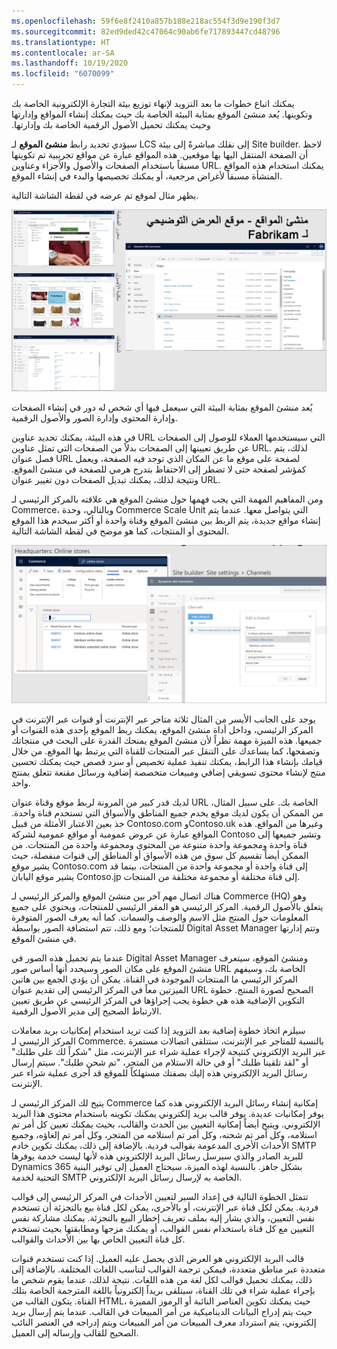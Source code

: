 ```yaml
---
ms.openlocfilehash: 59f6e8f2410a857b188e218ac554f3d9e190f3d7
ms.sourcegitcommit: 82ed9ded42c47064c90ab6fe717893447cd48796
ms.translationtype: HT
ms.contentlocale: ar-SA
ms.lasthandoff: 10/19/2020
ms.locfileid: "6070099"
---
```

يمكنك اتباع خطوات ما بعد التزويد لإنهاء توزيع بيئة التجارة الإلكترونية الخاصة بك وتكوينها. ‫يُعد منشئ الموقع بمثابة البيئة الخاصة بك حيث يمكنك إنشاء المواقع وإدارتها وحيث يمكنك تحميل الأصول الرقمية الخاصة بك وإدارتها.
 
سيؤدي تحديد رابط **منشئ الموقع** لـ LCS إلى نقلك مباشرةً إلى بيئة Site builder. لاحظ أن الصفحة المنتقل اليها بها موقعين. هذه المواقع عبارة عن مواقع تجريبية تم تكوينها مسبقاً باستخدام الصفحات والأصول والأجزاء وعناوين URL. يمكنك استخدام هذه المواقع المنشأة مسبقاً لأغراض مرجعية، أو يمكنك تخصيصها والبدء في إنشاء الموقع. 

يظهر مثال لموقع تم عرضه في لقطة الشاشة التالية.
 
[![لقطة شاشة تُظهر مثالاً على منشئ الموقع، وتعرض محرر الصفحة ومكتبة الأصول والمنتجات](../media/demo-site.png)](../media/demo-site.png#lightbox)

يُعد منشئ الموقع بمثابة البيئة التي سيعمل فيها أي شخص له دور في إنشاء الصفحات وإدارة المحتوى وإدارة الصور والأصول الرقمية. 

في هذه البيئة، يمكنك تحديد عناوين URL التي سيستخدمها العملاء للوصول إلى الصفحات عن طريق تعيينها إلى الصفحات بدلاً من الصفحات التي تمثل عناوين URL. لذلك، يتم فصل عنوان URL لصفحة على موقع ما عن المكان الذي توجد فيه الصفحة، ويعمل كمؤشر لصفحة حتى لا تضطر إلى الاحتفاظ بتدرج هرمي للصفحة في منشئ الموقع. ونتيجة لذلك، يمكنك تبديل الصفحات دون تغيير عنوان URL. 

ومن المفاهيم المهمة التي يجب فهمها حول منشئ الموقع هي علاقته بالمركز الرئيسي لـ Commerce، وبالتالي، وحدة Commerce Scale Unit التي يتواصل معها. عندما يتم إنشاء مواقع جديدة، يتم الربط بين منشئ الموقع وقناة واحدة أو أكثر سيخدم هذا الموقع المحتوى أو المنتجات، كما هو موضح في لقطة الشاشة التالية. 

[![لقطات شاشة لقنوات منشئ الموقع ومتجره عبر الإنترنت](../media/channel-setup.png) ](../media/channel-setup.png#lightbox)


يوجد على الجانب الأيسر من المثال ثلاثة متاجر عبر الإنترنت أو قنوات عبر الإنترنت في المركز الرئيسي، وداخل أداة منشئ الموقع، يمكنك ربط الموقع بإحدى هذه القنوات أو جميعها. هذه الميزة مهمة نظراً لأن منشئ الموقع يمنحك القدرة على البحث في منتجاتك وتصفحها، كما يساعدك على التنقل عبر المنتجات للقناة التي يرتبط بها الموقع. من خلال قيامك بإنشاء هذا الرابط، يمكنك تنفيذ عملية تخصيص أو سرد قصص حيث يمكنك تحسين منتج لإنشاء محتوى تسويقي إضافي ومبيعات متخصصة إضافية ورسائل مقنعة تتعلق بمنتج واحد. 

لديك قدر كبير من المرونة لربط موقع وقناة عنوان URL الخاصة بك. على سبيل المثال، من الممكن أن يكون لديك موقع يخدم جميع المناطق والأسواق التي تستخدم قناة واحدة. خذ بعين الاعتبار الأمثلة من قبيل Contoso.com وContoso.uk وغيرها من المواقع. هذه المواقع عبارة عن عروض عمومية أو مواقع عمومية لشركة Contoso وتشير جميعها إلى قناة واحدة ومجموعة واحدة متنوعة من المحتوى ومجموعة واحدة من المنتجات. من الممكن أيضاً تقسيم كل سوق من هذه الأسواق أو المناطق إلى قنوات منفصلة، حيث يشير موقع Contoso.com إلى قناة واحدة أو مجموعة واحدة من المنتجات، بينما قد يشير موقع اليابان Contoso.jp إلى قناة مختلفة أو مجموعة مختلفة من المنتجات.
 
هناك اتصال مهم آخر بين منشئ الموقع والمركز الرئيسي لـ Commerce (HQ) وهو يتعلق بالأصول الرقمية. المركز الرئيسي هو المقر الرئيسي للمنتجات، ويحتوي على جميع المعلومات حول المنتج مثل الاسم والوصف والسمات. كما أنه يعرف الصور المتوفرة للمنتجات؛ ومع ذلك، تتم استضافة الصور بواسطة Digital Asset Manager وتتم إدارتها في منشئ الموقع. 

عندما يتم تحميل هذه الصور في Digital Asset Manager ومنشئ الموقع، سيتعرف منشئ الموقع على مكان الصور وسيحدد أنها أساس صور URL الخاصة بك، وسيفهم المركز الرئيسي ما المنتجات الموجودة في القناة. يمكن أن يؤدي الجمع بين هاتين الميزتين معاً في المركز الرئيسي إلى تقديم عنوان URL الصحيح لصورة المنتج. خطوة التكوين الإضافية هذه هي خطوة يجب إجراؤها في المركز الرئيسي عن طريق تعيين الارتباط الصحيح إلى مدير الأصول الرقمية.
 
سيلزم اتخاذ خطوة إضافية بعد التزويد إذا كنت تريد استخدام إمكانيات بريد معاملات المركز الرئيسي لـ Commerce. بالنسبة للمتاجر عبر الإنترنت، ستتلقى اتصالات مستمرة عبر البريد الإلكتروني كنتيجة لإجراء عملية شراء عبر الإنترنت، مثل "شكراً لك على طلبك" أو "لقد تلقينا طلبك" أو في حالة الاستلام من المتجر، "تم شحن طلبك". سيتم إرسال رسائل البريد الإلكتروني هذه إليك بصفتك مستهلكاً للموقع قد أجرى عملية شراء عبر الإنترنت. 

يتيح لك المركز الرئيسي لـ Commerce إمكانية إنشاء رسائل البريد الإلكتروني هذه كما يوفر إمكانيات عديدة. يوفر قالب بريد إلكتروني يمكنك تكوينه باستخدام محتوى هذا البريد الإلكتروني. ويتيح أيضاً إمكانية التعيين بين الحدث والقالب، بحيث يمكنك تعيين كل أمر تم استلامه، وكل أمر تم شحنه، وكل أمر تم استلامه من المتجر، وكل أمر تم إلغاؤه، وجميع الأحداث الأخرى المدعومة بقوالب فردية. بالإضافة إلى ذلك، يمكنك تكوين خادم SMTP للبريد الصادر والذي سيرسل رسائل البريد الإلكتروني هذه لأنها ليست خدمة يوفرها Dynamics 365 بشكل جاهز. بالنسبة لهذه الميزة، سيحتاج العميل إلى توفير البنية التحتية لخدمة SMTP الخاصة به لإرسال رسائل البريد الإلكتروني. 

تتمثل الخطوة التالية في إعداد السير لتعيين الأحداث في المركز الرئيسي إلى قوالب فردية. يمكن لكل قناة عبر الإنترنت، أو بالأحرى، يمكن لكل قناة بيع بالتجزئة أن تستخدم نفس التعيين، والذي يشار إليه بملف تعريف إخطار البيع بالتجزئة. يمكنك مشاركة نفس التعيين مع كل قناة باستخدام نفس القوالب، أو يمكنك مزجها ومطابقتها بحيث تستخدم كل قناة التعيين الخاص بها بين الأحداث والقوالب. 
 
قالب البريد الإلكتروني هو العرض الذي يحصل عليه العميل. إذا كنت تستخدم قنوات متعددة عبر مناطق متعددة، فيمكن ترجمة القوالب لتناسب اللغات المختلفة. بالإضافة إلى ذلك، يمكنك تحميل قوالب لكل لغة من هذه اللغات. نتيجة لذلك، عندما يقوم شخص ما بإجراء عملية شراء في تلك القناة، سيتلقى بريداً إلكترونياً باللغة المترجمة الخاصة بتلك القناة. يتكون القالب من HTML، حيث يمكنك تكوين العناصر النائبة أو الرموز المميزة حيث يتم إدراج البيانات الديناميكية من أمر المبيعات في القالب. عندما يتم إرسال بريد إلكتروني، يتم استرداد معرف المبيعات من أمر المبيعات ويتم إدراجه في العنصر النائب الصحيح للقالب وإرساله إلى العميل. 
